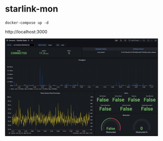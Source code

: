 # starlink-mon

`docker-compose up -d`

http://localhost:3000

![](images/Screen%20Shot%202022-04-21%20at%203.34.12%20PM.png)
